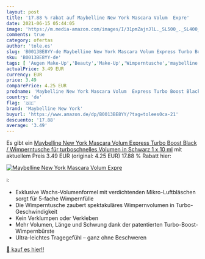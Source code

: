 ```yaml
---
layout: post
title: '17.88 % rabat auf Maybelline New York Mascara Volum  Expre'
date: 2021-06-15 05:44:05
image: 'https://m.media-amazon.com/images/I/31pmZajnJlL._SL500_._SL400_.jpg'
comments: true
category: ofertas
author: 'tole.es'
slug: 'B0013BE8YY-de Maybelline New York Mascara Volum Express Turbo Boost...'
sku: 'B0013BE8YY-de'
tags: [ 'Augen Make-Up','Beauty','Make-Up','Wimperntusche','maybelline new york', ]
actualPrice: 3.49 EUR
currency: EUR
price: 3.49
comparePrice: 4.25 EUR
prodname: 'Maybelline New York Mascara Volum  Express Turbo Boost Black / Wimperntusche für turboschnelles Volumen in Schwarz  1 x 10 ml'
country: 'de'
flag: '🇩🇪'
brand: 'Maybelline New York'
buyurl: 'https://www.amazon.de/dp/B0013BE8YY/?tag=tolees0ca-21'
descuento: '17.88'
average: '3.49'
---
```


Es gibt ein [Maybelline New York Mascara Volum  Express Turbo Boost Black / Wimperntusche für turboschnelles Volumen in Schwarz  1 x 10 ml](https://www.amazon.de/dp/B0013BE8YY/?tag=tolees0ca-21) mit aktuellem Preis 3.49 EUR (original: 4.25 EUR) 17.88 % Rabatt hier:

[![Maybelline New York Mascara Volum  Expre](https://m.media-amazon.com/images/I/31pmZajnJlL._SL500_._SL400_.jpg)](https://www.amazon.de/dp/B0013BE8YY/?tag=tolees0ca-21)

ℹ️:

- Exklusive Wachs-Volumenformel mit verdichtenden Mikro-Luftbläschen sorgt für 5-fache Wimpernfülle
- Die Wimperntusche zaubert spektakuläres Wimpernvolumen in Turbo-Geschwindigkeit
- Kein Verklumpen oder Verkleben
- Mehr Volumen, Länge und Schwung dank der patentierten Turbo-Boost-Wimpernbürste
- Ultra-leichtes Tragegefühl – ganz ohne Beschweren

[🛒 kauf es hier!!](https://www.amazon.de/dp/B0013BE8YY/?tag=tolees0ca-21)
